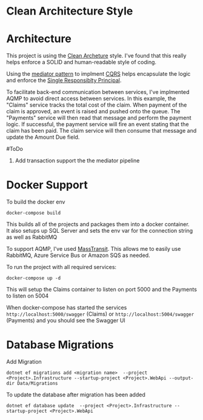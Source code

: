 # Clean Architecture Style

# Architecture

This project is using the [Clean Archeture](https://blog.cleancoder.com/uncle-bob/2012/08/13/the-clean-architecture.html) style.  I've found that this really helps enforce a SOLID and human-readable style of coding.  

Using the [mediator pattern](https://en.wikipedia.org/wiki/Mediator_pattern) to implment [CQRS](https://martinfowler.com/bliki/CQRS.html) helps encapsulate the logic and enforce the [Single Responsiblty Principal](https://en.wikipedia.org/wiki/Single-responsibility_principle).

To facilitate back-end communication between services, I've implmented AQMP to avoid direct access between services.  In this example, the "Claims" service tracks the total cost of the claim.  When payment of the claim is approved, an event is raised and pushed onto the queue.  The "Payments" service will then read that message and perform the payment logic.  If successful, the payment service will fire an event stating that the claim has been paid.  The claim service will then consume that message and update the Amount Due field.

#ToDo

1.  Add transaction support the the mediator pipeline


# Docker Support

To build the docker env

`docker-compose build`

This builds all of the projects and packages them into a docker container.  
It also setups up SQL Server and sets the env var for the connection string as well as RabbitMQ

To support AQMP, I've used  [MassTransit](https://masstransit-project.com/).  This allows me to easily use RabbitMQ, Azure Service Bus or Amazon SQS as needed.

To run the project with all required services:

`docker-compose up -d`

This will setup the Claims container to listen on port 5000 and the Payments to listen on 5004


When docker-compose has started the services `http://localhost:5000/swagger` (Claims) or `http://localhost:5004/swagger` (Payments) and you should see the Swagger UI


# Database Migrations

Add Migration

`dotnet ef migrations add <migration name>  --project <Project>.Infrastructure --startup-project <Project>.WebApi --output-dir Data/Migrations`


To update the database after migration has been added

`dotnet ef database update  --project <Project>.Infrastructure --startup-project <Project>.WebApi`
